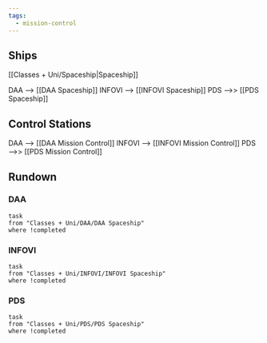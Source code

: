 ```yaml
---
tags:
  - mission-control
---
```

## Ships

[[Classes + Uni/Spaceship|Spaceship]]

DAA --> [[DAA Spaceship]]
INFOVI --> [[INFOVI Spaceship]]
PDS -->> [[PDS Spaceship]]

## Control Stations

DAA --> [[DAA Mission Control]]
INFOVI --> [[INFOVI Mission Control]]
PDS -->> [[PDS Mission Control]]

## Rundown
### DAA
```dataview
task
from "Classes + Uni/DAA/DAA Spaceship"
where !completed
```
### INFOVI
```dataview
task
from "Classes + Uni/INFOVI/INFOVI Spaceship"
where !completed
```
### PDS
```dataview
task
from "Classes + Uni/PDS/PDS Spaceship"
where !completed
```